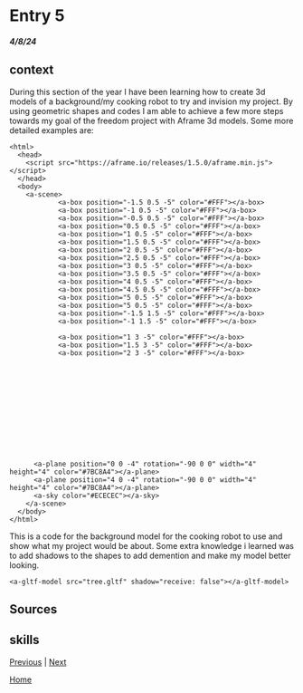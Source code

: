 # Entry 5
##### 4/8/24

## context
During this section of the year I have been learning how to create 3d models of a background/my cooking robot to try and invision my project. By using geometric shapes and codes I am able to achieve a few more steps towards my goal of the freedom project with Aframe 3d models. Some more detailed examples are:  
````
<html>
  <head>
    <script src="https://aframe.io/releases/1.5.0/aframe.min.js"></script>
  </head>
  <body>
    <a-scene>
            <a-box position="-1.5 0.5 -5" color="#FFF"></a-box>
            <a-box position="-1 0.5 -5" color="#FFF"></a-box>
            <a-box position="-0.5 0.5 -5" color="#FFF"></a-box>
            <a-box position="0.5 0.5 -5" color="#FFF"></a-box>
            <a-box position="1 0.5 -5" color="#FFF"></a-box>
            <a-box position="1.5 0.5 -5" color="#FFF"></a-box>
            <a-box position="2 0.5 -5" color="#FFF"></a-box>
            <a-box position="2.5 0.5 -5" color="#FFF"></a-box>
            <a-box position="3 0.5 -5" color="#FFF"></a-box>
            <a-box position="3.5 0.5 -5" color="#FFF"></a-box>   
            <a-box position="4 0.5 -5" color="#FFF"></a-box>
            <a-box position="4.5 0.5 -5" color="#FFF"></a-box>
            <a-box position="5 0.5 -5" color="#FFF"></a-box>
            <a-box position="5 0.5 -5" color="#FFF"></a-box>
            <a-box position="-1.5 1.5 -5" color="#FFF"></a-box>
            <a-box position="-1 1.5 -5" color="#FFF"></a-box>
      
            <a-box position="1 3 -5" color="#FFF"></a-box>
            <a-box position="1.5 3 -5" color="#FFF"></a-box>
            <a-box position="2 3 -5" color="#FFF"></a-box>
      
      
      
      
      
      
      
    
      
      
      
      
      
      <a-plane position="0 0 -4" rotation="-90 0 0" width="4" height="4" color="#7BC8A4"></a-plane>
      <a-plane position="4 0 -4" rotation="-90 0 0" width="4" height="4" color="#7BC8A4"></a-plane>
      <a-sky color="#ECECEC"></a-sky>
    </a-scene>
  </body>
</html>
````
This is a code for the background model for the cooking robot to use and show what my project would be about. Some extra knowledge i learned was to add shadows to the shapes to add demention and make my model better looking.  
````<a-entity light="type:directional; castShadow:true;" position="1 1 1"></a-entity>
<a-gltf-model src="tree.gltf" shadow="receive: false"></a-gltf-model>
````

## Sources




## skills




[Previous](entry04.md) | [Next](entry06.md)

[Home](../README.md)

